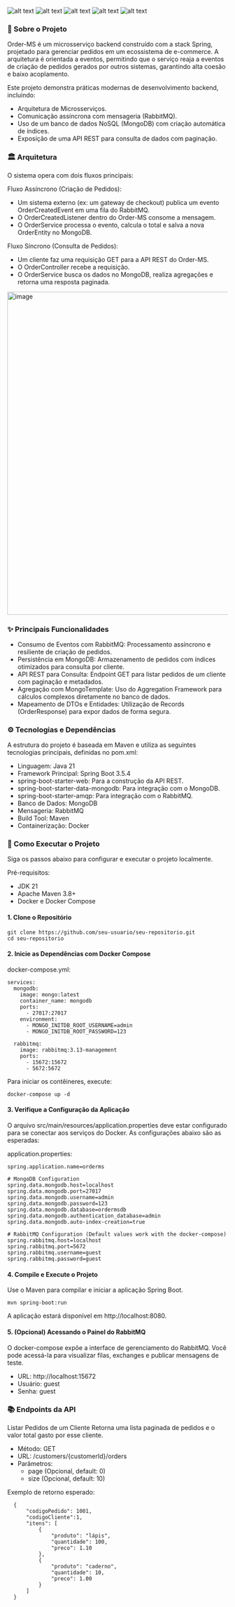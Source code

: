 
![alt text](https://img.shields.io/badge/Java-21-orange?style=for-the-badge&logo=java)
![alt text](https://img.shields.io/badge/Spring_Boot-3.5.4-6DB33F?style=for-the-badge&logo=spring)
![alt text](https://img.shields.io/badge/MongoDB-Latest-47A248?style=for-the-badge&logo=mongodb)
![alt text](https://img.shields.io/badge/RabbitMQ-3.13-FF6600?style=for-the-badge&logo=rabbitmq)
![alt text](https://img.shields.io/badge/Maven-3.8+-C71A36?style=for-the-badge&logo=apache-maven)

### 📖 Sobre o Projeto

Order-MS é um microsserviço backend construído com a stack Spring, projetado para gerenciar pedidos em um ecossistema de e-commerce. A arquitetura é orientada a eventos, permitindo que o serviço reaja a eventos de criação de pedidos gerados por outros sistemas, garantindo alta coesão e baixo acoplamento.

Este projeto demonstra práticas modernas de desenvolvimento backend, incluindo:

- Arquitetura de Microsserviços.
- Comunicação assíncrona com mensageria (RabbitMQ).
- Uso de um banco de dados NoSQL (MongoDB) com criação automática de índices.
- Exposição de uma API REST para consulta de dados com paginação.

### 🏛️ Arquitetura

O sistema opera com dois fluxos principais:

Fluxo Assíncrono (Criação de Pedidos):
- Um sistema externo (ex: um gateway de checkout) publica um evento OrderCreatedEvent em uma fila do RabbitMQ.
- O OrderCreatedListener dentro do Order-MS consome a mensagem.
- O OrderService processa o evento, calcula o total e salva a nova OrderEntity no MongoDB.

Fluxo Síncrono (Consulta de Pedidos):
- Um cliente faz uma requisição GET para a API REST do Order-MS.
- O OrderController recebe a requisição.
- O OrderService busca os dados no MongoDB, realiza agregações e retorna uma resposta paginada.

<img width="1249" height="736" alt="image" src="https://github.com/user-attachments/assets/11bcc3e8-5521-499c-91c1-4fdb2d865cf3" />


### ✨ Principais Funcionalidades

- Consumo de Eventos com RabbitMQ: Processamento assíncrono e resiliente de criação de pedidos.
- Persistência em MongoDB: Armazenamento de pedidos com índices otimizados para consulta por cliente.
- API REST para Consulta: Endpoint GET para listar pedidos de um cliente com paginação e metadados.
- Agregação com MongoTemplate: Uso do Aggregation Framework para cálculos complexos diretamente no banco de dados.
- Mapeamento de DTOs e Entidades: Utilização de Records (OrderResponse) para expor dados de forma segura.

### ⚙️ Tecnologias e Dependências

A estrutura do projeto é baseada em Maven e utiliza as seguintes tecnologias principais, definidas no pom.xml:
- Linguagem: Java 21
- Framework Principal: Spring Boot 3.5.4
- spring-boot-starter-web: Para a construção da API REST.
- spring-boot-starter-data-mongodb: Para integração com o MongoDB.
- spring-boot-starter-amqp: Para integração com o RabbitMQ.
- Banco de Dados: MongoDB
- Mensageria: RabbitMQ
- Build Tool: Maven
- Containerização: Docker

### 🚀 Como Executar o Projeto

Siga os passos abaixo para configurar e executar o projeto localmente.

Pré-requisitos:
- JDK 21
- Apache Maven 3.8+
- Docker e Docker Compose

#### 1. Clone o Repositório
```
git clone https://github.com/seu-usuario/seu-repositorio.git
cd seu-repositorio
```
#### 2. Inicie as Dependências com Docker Compose

docker-compose.yml:
```
services:
  mongodb:
    image: mongo:latest
    container_name: mongodb
    ports:
      - 27017:27017
    environment:
      - MONGO_INITDB_ROOT_USERNAME=admin
      - MONGO_INITDB_ROOT_PASSWORD=123

  rabbitmq:
    image: rabbitmq:3.13-management
    ports:
      - 15672:15672
      - 5672:5672
```

Para iniciar os contêineres, execute:

```
docker-compose up -d
```

#### 3. Verifique a Configuração da Aplicação

O arquivo src/main/resources/application.properties deve estar configurado para se conectar aos serviços do Docker. As configurações abaixo são as esperadas:

application.properties:
```
spring.application.name=orderms

# MongoDB Configuration
spring.data.mongodb.host=localhost
spring.data.mongodb.port=27017
spring.data.mongodb.username=admin
spring.data.mongodb.password=123
spring.data.mongodb.database=ordermsdb
spring.data.mongodb.authentication_database=admin
spring.data.mongodb.auto-index-creation=true

# RabbitMQ Configuration (Default values work with the docker-compose)
spring.rabbitmq.host=localhost
spring.rabbitmq.port=5672
spring.rabbitmq.username=guest
spring.rabbitmq.password=guest
```

#### 4. Compile e Execute o Projeto

Use o Maven para compilar e iniciar a aplicação Spring Boot.

```
mvn spring-boot:run
```

A aplicação estará disponível em http://localhost:8080.

#### 5. (Opcional) Acessando o Painel do RabbitMQ

O docker-compose expõe a interface de gerenciamento do RabbitMQ. Você pode acessá-la para visualizar filas, exchanges e publicar mensagens de teste.

- URL: http://localhost:15672
- Usuário: guest
- Senha: guest

### 📚 Endpoints da API

Listar Pedidos de um Cliente
Retorna uma lista paginada de pedidos e o valor total gasto por esse cliente.
- Método: GET
- URL: /customers/{customerId}/orders
- Parâmetros:
   - page (Opcional, default: 0)
   - size (Opcional, default: 10)

 Exemplo de retorno esperado:
 ```
   {
       "codigoPedido": 1001,
       "codigoCliente":1,
       "itens": [
           {
               "produto": "lápis",
               "quantidade": 100,
               "preco": 1.10
           },
           {
               "produto": "caderno",
               "quantidade": 10,
               "preco": 1.00
           }
       ]
   }
```
